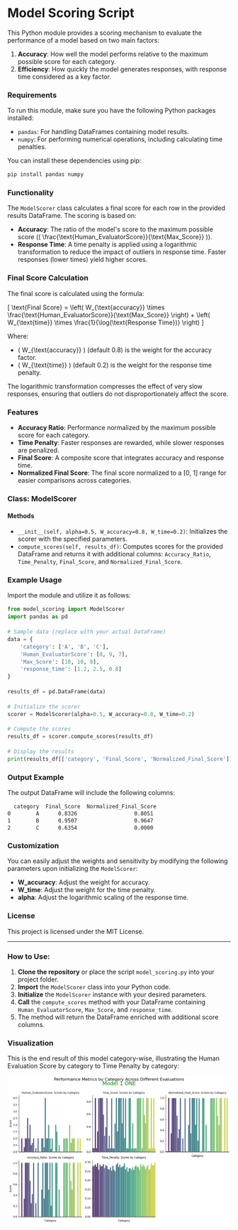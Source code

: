 # Model Scoring Script

This Python module provides a scoring mechanism to evaluate the performance of a model based on two main factors:
1. **Accuracy**: How well the model performs relative to the maximum possible score for each category.
2. **Efficiency**: How quickly the model generates responses, with response time considered as a key factor.

### Requirements

To run this module, make sure you have the following Python packages installed:
- `pandas`: For handling DataFrames containing model results.
- `numpy`: For performing numerical operations, including calculating time penalties.

You can install these dependencies using pip:

```bash
pip install pandas numpy
```

### Functionality

The `ModelScorer` class calculates a final score for each row in the provided results DataFrame. The scoring is based on:

- **Accuracy**: The ratio of the model's score to the maximum possible score (\( \frac{\text{Human_EvaluatorScore}}{\text{Max_Score}} \)).
- **Response Time**: A time penalty is applied using a logarithmic transformation to reduce the impact of outliers in response time. Faster responses (lower times) yield higher scores.

### Final Score Calculation

The final score is calculated using the formula:

\[
\text{Final Score} = \left( W_{\text{accuracy}} \times \frac{\text{Human_EvaluatorScore}}{\text{Max_Score}} \right) + \left( W_{\text{time}} \times \frac{1}{\log(\text{Response Time})} \right)
\]

Where:
- \( W_{\text{accuracy}} \) (default 0.8) is the weight for the accuracy factor.
- \( W_{\text{time}} \) (default 0.2) is the weight for the response time penalty.

The logarithmic transformation compresses the effect of very slow responses, ensuring that outliers do not disproportionately affect the score.

### Features
- **Accuracy Ratio**: Performance normalized by the maximum possible score for each category.
- **Time Penalty**: Faster responses are rewarded, while slower responses are penalized.
- **Final Score**: A composite score that integrates accuracy and response time.
- **Normalized Final Score**: The final score normalized to a [0, 1] range for easier comparisons across categories.

### Class: ModelScorer

#### Methods

- `__init__(self, alpha=0.5, W_accuracy=0.8, W_time=0.2)`: Initializes the scorer with the specified parameters.
- `compute_scores(self, results_df)`: Computes scores for the provided DataFrame and returns it with additional columns: `Accuracy_Ratio`, `Time_Penalty`, `Final_Score`, and `Normalized_Final_Score`.

### Example Usage

Import the module and utilize it as follows:

```python
from model_scoring import ModelScorer
import pandas as pd

# Sample data (replace with your actual DataFrame)
data = {
    'category': ['A', 'B', 'C'],
    'Human_EvaluatorScore': [8, 9, 7],
    'Max_Score': [10, 10, 8],
    'response_time': [1.2, 2.5, 0.8]
}

results_df = pd.DataFrame(data)

# Initialize the scorer
scorer = ModelScorer(alpha=0.5, W_accuracy=0.8, W_time=0.2)

# Compute the scores
results_df = scorer.compute_scores(results_df)

# Display the results
print(results_df[['category', 'Final_Score', 'Normalized_Final_Score']])
```

### Output Example

The output DataFrame will include the following columns:

```
  category  Final_Score  Normalized_Final_Score
0        A      0.8326                  0.8051
1        B      0.9507                  0.9647
2        C      0.6354                  0.0000
```

### Customization

You can easily adjust the weights and sensitivity by modifying the following parameters upon initializing the `ModelScorer`:
- **W_accuracy**: Adjust the weight for accuracy.
- **W_time**: Adjust the weight for the time penalty.
- **alpha**: Adjust the logarithmic scaling of the response time.

### License

This project is licensed under the MIT License.

---

### How to Use:

1. **Clone the repository** or place the script `model_scoring.py` into your project folder.
2. **Import** the `ModelScorer` class into your Python code.
3. **Initialize** the `ModelScorer` instance with your desired parameters.
4. **Call** the `compute_scores` method with your DataFrame containing `Human_EvaluatorScore`, `Max_Score`, and `response_time`.
5. The method will return the DataFrame enriched with additional score columns.

### Visualization

This is the end result of this model category-wise, illustrating the Human Evaluation Score by category to Time Penalty by category:

![Performance Metrics by Category](performance_metrics_by_category.png)
